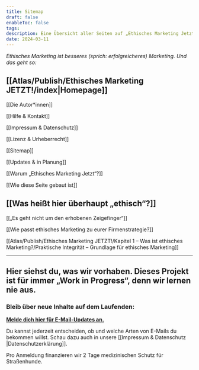 ```yaml
---
title: Sitemap
draft: false
enableToc: false
tags: 
description: Eine Übersicht aller Seiten auf „Ethisches Marketing Jetzt“
date: 2024-03-11
---
```

*Ethisches Marketing ist besseres (sprich: erfolgreicheres) Marketing. Und das geht so:*

## [[Atlas/Publish/Ethisches Marketing JETZT!/index|Homepage]]

[[Die Autor*innen]]

[[Hilfe & Kontakt]]

[[Impressum & Datenschutz]]

[[Lizenz & Urheberrecht]]

[[Sitemap]]

[[Updates & in Planung]]

[[Warum „Ethisches Marketing Jetzt“?]]

[[Wie diese Seite gebaut ist]]

## [[Was heißt hier überhaupt „ethisch“?]]

[[„Es geht nicht um den erhobenen Zeigefinger“]]

[[Wie passt ethisches Marketing zu eurer Firmenstrategie?]]

[[Atlas/Publish/Ethisches Marketing JETZT!/Kapitel 1 – Was ist ethisches Marketing?/Praktische Integrität – Grundlage für ethisches Marketing]]


***

## Hier siehst du, was wir vorhaben. Dieses Projekt ist für immer „Work in Progress“, denn wir lernen nie aus.

### Bleib über neue Inhalte auf dem Laufenden:

[**Melde dich hier für E-Mail-Updates an.**](https://subscribepage.io/E2vu4J) 

Du kannst jederzeit entscheiden, ob und welche Arten von E-Mails du bekommen willst. Schau dazu auch in unsere [[Impressum & Datenschutz |Datenschutzerklärung]].

Pro Anmeldung finanzieren wir 2 Tage medizinischen Schutz für Straßenhunde.